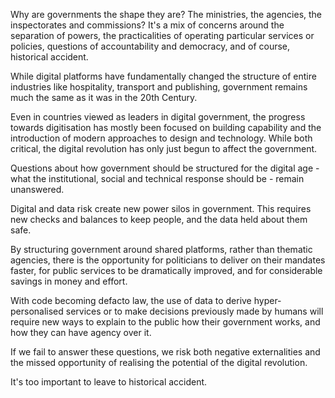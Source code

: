 <!-- TITLE: The shape of government -->


Why are governments the shape they are? The ministries, the agencies, the inspectorates and commissions? It's a mix of concerns around the separation of powers, the practicalities of operating particular services or policies, questions of accountability and democracy, and of course, historical accident.

While digital platforms have fundamentally changed the structure of entire industries like hospitality, transport and publishing, government remains much the same as it was in the 20th Century.

Even in countries viewed as leaders in digital government, the progress towards digitisation has mostly been focused on building capability and the introduction of modern approaches to design and technology. While both critical, the digital revolution has only just begun to affect the government.

Questions about how government should be structured for the digital age - what the institutional, social and technical response should be - remain unanswered.

Digital and data risk create new power silos in government. This requires new checks and balances to keep people, and the data held about them safe.

By structuring government around shared platforms, rather than thematic agencies, there is the opportunity for politicians to deliver on their mandates faster, for public services to be dramatically improved, and for considerable savings in money and effort.

With code becoming defacto law, the use of data to derive hyper-personalised services or to make decisions previously made by humans will require new ways to explain to the public how their government works, and how they can have agency over it.

If we fail to answer these questions, we risk both negative externalities and the missed opportunity of realising the potential of the digital revolution.

It's too important to leave to historical accident.

